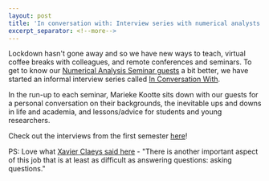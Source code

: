```yaml
---
layout: post
title: 'In conversation with: Interview series with numerical analysts'
excerpt_separator: <!--more-->
---
```


Lockdown hasn't gone away and so we have new ways to teach, virtual coffee breaks with colleagues, and remote conferences and seminars.
To get to know our  [Numerical Analysis Seminar guests](https://www.tudelft.nl/en/tu-delft-institute-for-computational-science-and-engineering/events/dcse-conferences/numerical-analysis-seminars/) a bit better, we have started an informal interview series called [In Conversation With](https://www.tudelft.nl/en/tu-delft-institute-for-computational-science-and-engineering/events/in-conversation-with).
<!--more-->In the run-up to each seminar, Marieke Kootte sits down with our guests for a personal conversation on their backgrounds, the inevitable ups and downs in life and academia, and lessons/advice for students and young researchers.
Check out the interviews from the first semester [here](https://www.tudelft.nl/en/tu-delft-institute-for-computational-science-and-engineering/events/in-conversation-with)!

PS: Love what [Xavier Claeys said here](https://www.tudelft.nl/en/tu-delft-institute-for-computational-science-and-engineering/events/in-conversation-with/xavier-claeys) - "There is another important aspect of this job that is at least as difficult as answering questions: asking questions."
